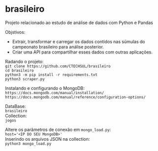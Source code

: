 # brasileiro
Projeto relacionado ao estudo de análise de dados com Python e Pandas

Objstivos:
* Extrair, transformar e carregar os dados contidos nas súmulas do campeonato brasileiro para análise posterior.
* Criar uma API para compartilhar esses dados com outras aplicações.

Radando o projeto:<br>
`git clone https://github.com/CTECHSUL/brasileiro`<br>
`cd brasileiro`<br>
`python3 -m pip install -r requirements.txt`<br>
`python3 scraper.py`<br>

Instalando e configurando o MongoDB:<br>
`https://docs.mongodb.com/manual/installation/`<br>
`https://docs.mongodb.com/manual/reference/configuration-options/`<br>

DataBase:<br>
`brasileiro`<br>
Collection:<br>
`jogos`<br>

Altere os parâmetros de conexão em `mongo_load.py`:<br>
`host='<IP DO SEU MongoDB>'`<br>
Inserindo os arquivos JSON na collection:<br>
`python3 mongo_load.py`<br>
